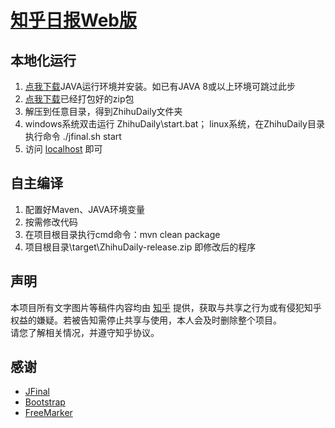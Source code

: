 [知乎日报Web版][ZhihuDaily url]
=================
本地化运行
-----------------
1. [点我下载][jdk url]JAVA运行环境并安装。如已有JAVA 8或以上环境可跳过此步
2. [点我下载][exe url]已经打包好的zip包
3. 解压到任意目录，得到ZhihuDaily文件夹
4. windows系统双击运行 ZhihuDaily\start.bat； linux系统，在ZhihuDaily目录执行命令 ./jfinal.sh start
5. 访问 [localhost][local url] 即可

自主编译
-----------------
1. 配置好Maven、JAVA环境变量
2. 按需修改代码
3. 在项目根目录执行cmd命令：mvn clean package
4. 项目根目录\target\ZhihuDaily-release.zip 即修改后的程序

声明
-----------------
本项目所有文字图片等稿件内容均由 [知乎][zhihu url] 提供，获取与共享之行为或有侵犯知乎权益的嫌疑。若被告知需停止共享与使用，本人会及时删除整个项目。
<br>请您了解相关情况，并遵守知乎协议。

感谢
-----------------
  - [JFinal][JFinal url]
  - [Bootstrap][Bootstrap url]
  - [FreeMarker][FreeMarker url]
  

[JFinal url]: <http://www.jfinal.com/>
[FreeMarker url]: <http://freemarker.incubator.apache.org/>
[Bootstrap url]: <http://www.bootcss.com/>
[ZhihuDaily url]: <http://zhihudaily.me/>
[zhihu url]: <https://www.zhihu.com/>
[exe url]: <https://github.com/JuanWoo/zhihuDaily/blob/master/exe/ZhihuDaily-release.zip>
[jdk url]: <https://www.oracle.com/cn/java/technologies/javase/javase8-archive-downloads.html>
[local url]: <http://localhost/>
